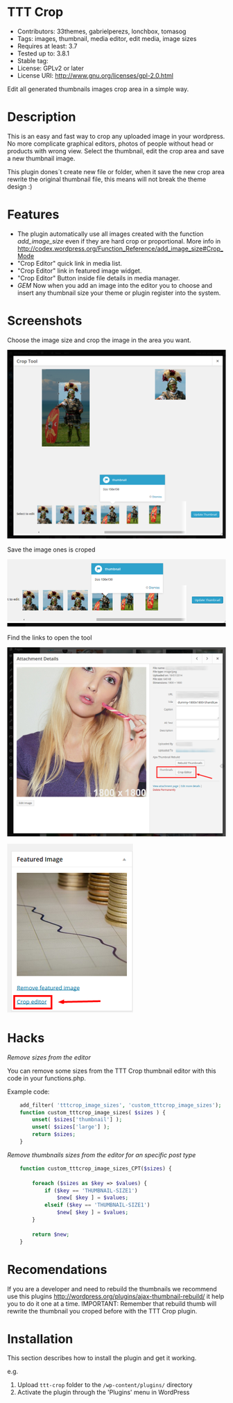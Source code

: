 
TTT Crop
========

* Contributors: 33themes, gabrielperezs, lonchbox, tomasog
* Tags: images, thumbnail, media editor, edit media, image sizes
* Requires at least: 3.7
* Tested up to: 3.8.1
* Stable tag: 
* License: GPLv2 or later
* License URI: http://www.gnu.org/licenses/gpl-2.0.html 


Edit all generated thumbnails images crop area in a simple way.


Description
===========

This is an easy and fast way to crop any uploaded image in your wordpress. No more complicate graphical editors, photos of people without head or products with wrong view. Select the thumbnail, edit the crop area and save a new thumbnail image.

This plugin dones´t create new file or folder, when it save the new crop area rewrite the original thumbnail file, this means will not break the theme design :)

Features
========

* The plugin automatically use all images created with the function _add_image_size_ even if they are hard crop or proportional. More info in http://codex.wordpress.org/Function_Reference/add_image_size#Crop_Mode
* "Crop Editor" quick link in media list.
* "Crop Editor" link in featured image widget.
* "Crop Editor" Button inside file details in media manager.
* *GEM* Now when you add an image into the editor you to choose and insert any thumbnail size your theme or plugin register into the system.


Screenshots
===========

Choose the image size and crop the image in the area you want.

![How it works](/screenshots/ttt-crop-screen1.png)

Save the image ones is croped

![Save](/screenshots/ttt-crop-screen2.png)

Find the links to open the tool

![Edit image](/screenshots/ttt-crop-screen3.png)

![Edit featured image](/screenshots/ttt-crop-screen4.png)

Hacks
=====

*Remove sizes from the editor*

You can remove some sizes from the TTT Crop thumbnail editor with this code in your functions.php. 

Example code:

```php
    add_filter( 'tttcrop_image_sizes', 'custom_tttcrop_image_sizes');
    function custom_tttcrop_image_sizes( $sizes ) {
        unset( $sizes['thumbnail'] );
        unset( $sizes['large'] );
        return $sizes;
    }
```

*Remove thumbnails sizes from the editor for an specific post type*


```php
    function custom_tttcrop_image_sizes_CPT($sizes) {

        foreach ($sizes as $key => $values) {
            if ($key == 'THUMBNAIL-SIZE1')
                $new[ $key ] = $values;
            elseif ($key == 'THUMBNAIL-SIZE1')
                $new[ $key ] = $values;            
        }

        return $new;
    }
```

Recomendations
==============

If you are a developer and need to rebuild the thumbnails we recommend use this plugins http://wordpress.org/plugins/ajax-thumbnail-rebuild/ it help you to do it one at a time. IMPORTANT: Remember that rebuild thumb will rewrite the thumbnail you croped before with the TTT Crop plugin.

Installation
============

This section describes how to install the plugin and get it working.

e.g.

1. Upload `ttt-crop` folder to the `/wp-content/plugins/` directory
1. Activate the plugin through the 'Plugins' menu in WordPress
